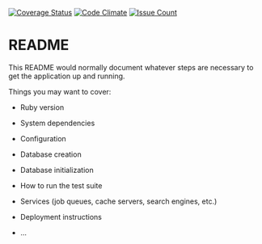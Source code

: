 [![Coverage Status](https://coveralls.io/repos/github/andela-amagana/wings/badge.svg)](https://coveralls.io/github/andela-amagana/wings) [![Code Climate](https://codeclimate.com/github/andela-amagana/wings/badges/gpa.svg)](https://codeclimate.com/github/andela-amagana/wings) [![Issue Count](https://codeclimate.com/github/andela-amagana/wings/badges/issue_count.svg)](https://codeclimate.com/github/andela-amagana/wings)

# README

This README would normally document whatever steps are necessary to get the
application up and running.

Things you may want to cover:

* Ruby version

* System dependencies

* Configuration

* Database creation

* Database initialization

* How to run the test suite

* Services (job queues, cache servers, search engines, etc.)

* Deployment instructions

* ...
